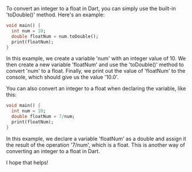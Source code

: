 To convert an integer to a float in Dart, you can simply use the built-in 'toDouble()' method. Here's an example:

```dart
void main() {
  int num = 10;
  double floatNum = num.toDouble();
  print(floatNum);
}
```

In this example, we create a variable 'num' with an integer value of 10. We then create a new variable 'floatNum' and use the 'toDouble()' method to convert 'num' to a float. Finally, we print out the value of 'floatNum' to the console, which should give us the value '10.0'.

You can also convert an integer to a float when declaring the variable, like this:

```dart
void main() {
  int num = 10;
  double floatNum = 7/num;
  print(floatNum);
}
```

In this example, we declare a variable 'floatNum' as a double and assign it the result of the operation '7/num', which is a float. This is another way of converting an integer to a float in Dart.

I hope that helps!